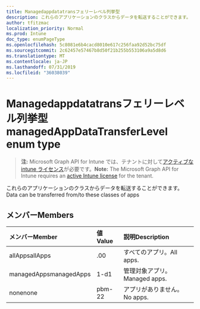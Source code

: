 ```yaml
---
title: Managedappdatatransフェリーレベル列挙型
description: これらのアプリケーションのクラスからデータを転送することができます。
author: tfitzmac
localization_priority: Normal
ms.prod: Intune
doc_type: enumPageType
ms.openlocfilehash: 5c8081e6b4cacd8010e617c256faa92d52bc75df
ms.sourcegitcommit: 2c62457e57467b8d50f21b255b553106a9a5d8d6
ms.translationtype: MT
ms.contentlocale: ja-JP
ms.lasthandoff: 07/31/2019
ms.locfileid: "36038039"
---
```

# <a name="managedappdatatransferlevel-enum-type"></a><span data-ttu-id="5d97c-103">Managedappdatatransフェリーレベル列挙型</span><span class="sxs-lookup"><span data-stu-id="5d97c-103">managedAppDataTransferLevel enum type</span></span>

> <span data-ttu-id="5d97c-104">**注:** Microsoft Graph API for Intune では、テナントに対して[アクティブな intune ライセンス](https://go.microsoft.com/fwlink/?linkid=839381)が必要です。</span><span class="sxs-lookup"><span data-stu-id="5d97c-104">**Note:** The Microsoft Graph API for Intune requires an [active Intune license](https://go.microsoft.com/fwlink/?linkid=839381) for the tenant.</span></span>

<span data-ttu-id="5d97c-105">これらのアプリケーションのクラスからデータを転送することができます。</span><span class="sxs-lookup"><span data-stu-id="5d97c-105">Data can be transferred from/to these classes of apps</span></span>

## <a name="members"></a><span data-ttu-id="5d97c-106">メンバー</span><span class="sxs-lookup"><span data-stu-id="5d97c-106">Members</span></span>
|<span data-ttu-id="5d97c-107">メンバー</span><span class="sxs-lookup"><span data-stu-id="5d97c-107">Member</span></span>|<span data-ttu-id="5d97c-108">値</span><span class="sxs-lookup"><span data-stu-id="5d97c-108">Value</span></span>|<span data-ttu-id="5d97c-109">説明</span><span class="sxs-lookup"><span data-stu-id="5d97c-109">Description</span></span>|
|:---|:---|:---|
|<span data-ttu-id="5d97c-110">allApps</span><span class="sxs-lookup"><span data-stu-id="5d97c-110">allApps</span></span>|<span data-ttu-id="5d97c-111">.0</span><span class="sxs-lookup"><span data-stu-id="5d97c-111">0</span></span>|<span data-ttu-id="5d97c-112">すべてのアプリ。</span><span class="sxs-lookup"><span data-stu-id="5d97c-112">All apps.</span></span>|
|<span data-ttu-id="5d97c-113">managedApps</span><span class="sxs-lookup"><span data-stu-id="5d97c-113">managedApps</span></span>|<span data-ttu-id="5d97c-114">1-d</span><span class="sxs-lookup"><span data-stu-id="5d97c-114">1</span></span>|<span data-ttu-id="5d97c-115">管理対象アプリ。</span><span class="sxs-lookup"><span data-stu-id="5d97c-115">Managed apps.</span></span>|
|<span data-ttu-id="5d97c-116">none</span><span class="sxs-lookup"><span data-stu-id="5d97c-116">none</span></span>|<span data-ttu-id="5d97c-117">pbm-2</span><span class="sxs-lookup"><span data-stu-id="5d97c-117">2</span></span>|<span data-ttu-id="5d97c-118">アプリがありません。</span><span class="sxs-lookup"><span data-stu-id="5d97c-118">No apps.</span></span>|



